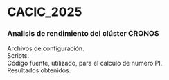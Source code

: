 # CACIC_2025
### Analisis de rendimiento del clúster CRONOS

Archivos de configuración.   
Scripts.  
Código fuente, utilizado, para el calculo de numero PI.  
Resultados obtenidos.  

